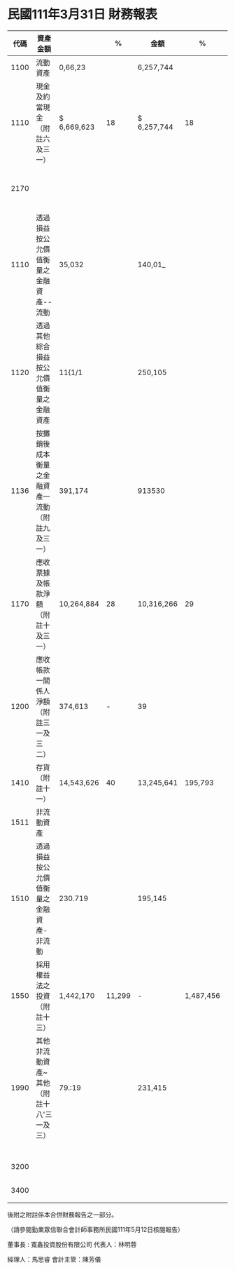 # 民國111年3月31日 財務報表

|代碼|資產金額| |%|金額|%|金額|%| | | | | | | | | | | |
|---|---|---|---|---|---|---|---|---|---|---|---|---|---|---|---|---|---|---|
|1100|流動資產|0,66,23| |6,257,744| |5733,549| |2130|流動負債| | | | | | | | | |
|1110|現金及約當現金（附註六及三一）|$ 6,669,623|18|$ 6,257,744|18|$ 5,733,649|17| | | | | | | | | | | |
|2170| | | | | | | | |合約負債一流動（附註二四）|$ 10,591,923|799,518|$ 11,567,228|841,636|$ 10,479,272|895,990| | | |
|1110|透過損益按公允價值衡量之金融資產--流動|35,032| |140,01_| |13+4521| |71[6| | | | | | | | | | |
|1120|透過其他綜合損益按公允價值衡量之金融資產|11{1/1| |250,105| |1'1376| | | | | | | | | | | | |
|1136|按攤銷後成本衡量之金融資產一流動（附註九及三一）|391,174| |913530| |4,169535| | | | | | | | | | | | |
|1170|應收票據及帳款淨額（附註十及三一）|10,264,884|28|10,316,266|29|7,475,676|133| | | | | | | | | | | |
|1200|應收帳款一關係人淨額（附註三一及三二）|374,613|-|39| |276,926|138| | | | | | | | | | | |
|1410|存貨（附註十一）|14,543,626|40|13,245,641|195,793|38|10,076,929|658_338|30| | | | | | | | | |
|1511|非流動資產| | | | | | | | | | | | | | | | | |
|1510|透過損益按公允價值衡量之金融資產-非流動|230.719| |195,145| |171.187| | | | | | | | | | | | |
|1550|採用權益法之投資（附註十三）|1,442,170|11,299|-|1,487,456|11,526|-|1,457,607|12,561|-| | | | | | | | |
|1990|其他非流動資產~其他（附註十八'三一及三）|79.:19| |231,415| | | | | | | | | | | | | | |
| | | | | | | | |3110|股本| | |5511201|551,674| | | | | |
|3200| | | | | | | | |普通股股本|5,600,484|216|5,599,204|813,580|1| | | | |
|3400| | | | | | | | |保留盈餘總計|10,942,920|371?51)|30|9,655,707|494,511|27|9,708,049|4879|29|

後附之附註係本合併財務報告之一部分。

（請參閱勤業眾信聯合會計師事務所民國111年5月12日核閱報告）

董事長 : 寬鑫投資股份有限公司 代表人：林明蓉

經理人：馬思睿 會計主管：陳芳儀